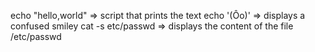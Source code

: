 echo "hello,world" => script that prints the text
echo '(Ôo)' => displays a confused smiley
cat -s etc/passwd => displays the content of the file /etc/passwd
